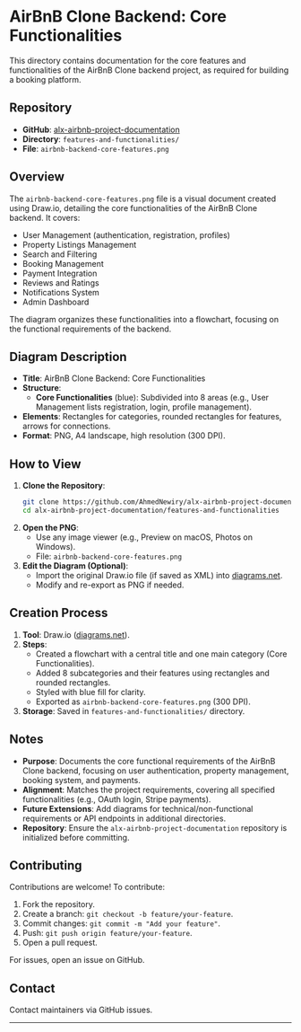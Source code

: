 # AirBnB Clone Backend: Core Functionalities

This directory contains documentation for the core features and functionalities of the AirBnB Clone backend project, as required for building a booking platform.

## Repository
- **GitHub**: [alx-airbnb-project-documentation](https://github.com/AhmedNewiry/alx-airbnb-project-documentation)
- **Directory**: `features-and-functionalities/`
- **File**: `airbnb-backend-core-features.png`

## Overview
The `airbnb-backend-core-features.png` file is a visual document created using Draw.io, detailing the core functionalities of the AirBnB Clone backend. It covers:
- User Management (authentication, registration, profiles)
- Property Listings Management
- Search and Filtering
- Booking Management
- Payment Integration
- Reviews and Ratings
- Notifications System
- Admin Dashboard

The diagram organizes these functionalities into a flowchart, focusing on the functional requirements of the backend.

## Diagram Description
- **Title**: AirBnB Clone Backend: Core Functionalities
- **Structure**:
  - **Core Functionalities** (blue): Subdivided into 8 areas (e.g., User Management lists registration, login, profile management).
- **Elements**: Rectangles for categories, rounded rectangles for features, arrows for connections.
- **Format**: PNG, A4 landscape, high resolution (300 DPI).

## How to View
1. **Clone the Repository**:
   ```bash
   git clone https://github.com/AhmedNewiry/alx-airbnb-project-documentation.git
   cd alx-airbnb-project-documentation/features-and-functionalities
   ```
2. **Open the PNG**:
   - Use any image viewer (e.g., Preview on macOS, Photos on Windows).
   - File: `airbnb-backend-core-features.png`
3. **Edit the Diagram (Optional)**:
   - Import the original Draw.io file (if saved as XML) into [diagrams.net](https://app.diagrams.net/).
   - Modify and re-export as PNG if needed.

## Creation Process
1. **Tool**: Draw.io ([diagrams.net](https://app.diagrams.net/)).
2. **Steps**:
   - Created a flowchart with a central title and one main category (Core Functionalities).
   - Added 8 subcategories and their features using rectangles and rounded rectangles.
   - Styled with blue fill for clarity.
   - Exported as `airbnb-backend-core-features.png` (300 DPI).
3. **Storage**: Saved in `features-and-functionalities/` directory.

## Notes
- **Purpose**: Documents the core functional requirements of the AirBnB Clone backend, focusing on user authentication, property management, booking system, and payments.
- **Alignment**: Matches the project requirements, covering all specified functionalities (e.g., OAuth login, Stripe payments).
- **Future Extensions**: Add diagrams for technical/non-functional requirements or API endpoints in additional directories.
- **Repository**: Ensure the `alx-airbnb-project-documentation` repository is initialized before committing.

## Contributing
Contributions are welcome! To contribute:
1. Fork the repository.
2. Create a branch: `git checkout -b feature/your-feature`.
3. Commit changes: `git commit -m "Add your feature"`.
4. Push: `git push origin feature/your-feature`.
5. Open a pull request.

For issues, open an issue on GitHub.

## Contact
Contact maintainers via GitHub issues.

---
